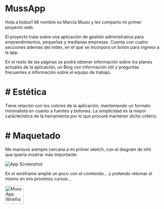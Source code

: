 # MussApp
Hola a todos!! Mi nombre es Marcia Mussi y les comparto mi primer proyecto web.

El proyecto trata sobre una aplicación de gestión administrativa para emprendimientos, pequeñas y medianas empresas. 
Cuenta con cuatro secciones ademas del index, en el que se incorpora un botón para ingreso a la app. 

En el resto de las páginas se podrá obtener información sobre los planes actuales de la aplicación, un Blog con información útil y preguntas frecuentes e información sobre el equipo de trabajo.

# # Estética
Tiene relación con los colores de la aplicación, manteniendo un formato minimalista en cuanto a fuentes y botones. La simplicidad es la mayor carácterística de la herramienta por lo que procuré mantener dicho criterio.

# # Maquetado
Me mantuve siempre cercana a mi primer sketch, con el diagram de info que quería mostrar más importante:


![App Screenshot](./img/MussApp_Sketch_Index.jpeg/60x60) 
    
En el wireframe amplié un poco con el contenido... y pretendo retomar el mismo en mis proximos cursos... 

<img src="./img/MussApp_Wireframe.png" alt="MussApp Wireframe" width="60" height="60">
    


